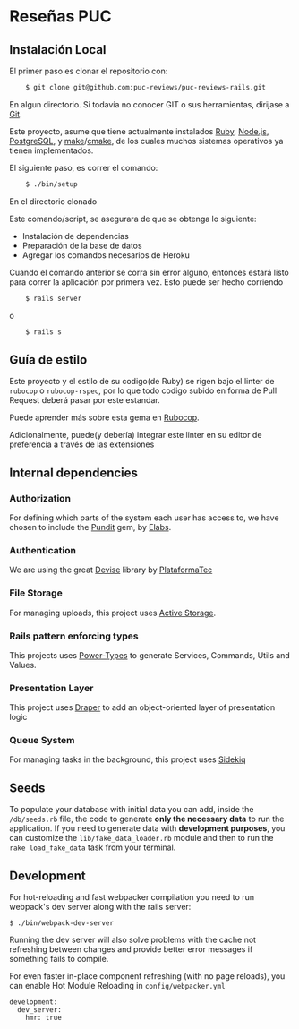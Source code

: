 # Reseñas PUC

## Instalación Local

El primer paso es clonar el repositorio con:
```bash
    $ git clone git@github.com:puc-reviews/puc-reviews-rails.git
``` 
En algun directorio. Si todavía no conocer GIT o sus herramientas, dirijase a [Git]( https://git-scm.com/).

Este proyecto, asume que tiene actualmente instalados [Ruby](https://www.ruby-lang.org/es/), [Node.js](https://nodejs.org/es/), [PostgreSQL](https://www.postgresql.org/), y [make](https://www.gnu.org/software/make/)/[cmake](https://cmake.org/), de los cuales muchos sistemas operativos ya tienen implementados.



El siguiente paso, es correr el comando:
```bash
    $ ./bin/setup
```

En el directorio clonado

Este comando/script, se asegurara de que se obtenga lo siguiente:

- Instalación de dependencias
- Preparación de la base de datos
- Agregar los comandos necesarios de Heroku

Cuando el comando anterior se corra sin error alguno, entonces estará listo para correr la aplicación por primera vez. Esto puede ser hecho corriendo
```bash
    $ rails server
```
o
```bash
    $ rails s
```


## Guía de estilo

Este proyecto y el estilo de su codigo(de Ruby) se rigen bajo el linter de `rubocop` o `rubocop-rspec`, por lo que todo codigo subido en forma de Pull Request deberá pasar por este estandar.

Puede aprender más sobre esta gema en [Rubocop](https://github.com/rubocop-hq/rubocop).


Adicionalmente, puede(y debería) integrar este linter en su editor de preferencia a través de las extensiones


## Internal dependencies

### Authorization

For defining which parts of the system each user has access to, we have chosen to include the [Pundit](https://github.com/elabs/pundit) gem, by [Elabs](http://elabs.se/).

### Authentication

We are using the great [Devise](https://github.com/plataformatec/devise) library by [PlataformaTec](http://plataformatec.com.br/)

### File Storage

For managing uploads, this project uses [Active Storage](https://github.com/rails/rails/tree/master/activestorage).

### Rails pattern enforcing types

This projects uses [Power-Types](https://github.com/platanus/power-types) to generate Services, Commands, Utils and Values.

### Presentation Layer

This project uses [Draper](https://github.com/drapergem/draper) to add an object-oriented layer of presentation logic

### Queue System

For managing tasks in the background, this project uses [Sidekiq](https://github.com/mperham/sidekiq)

## Seeds

To populate your database with initial data you can add, inside the `/db/seeds.rb` file, the code to generate **only the necessary data** to run the application.
If you need to generate data with **development purposes**, you can customize the `lib/fake_data_loader.rb` module and then to run the `rake load_fake_data` task from your terminal.


## Development

For hot-reloading and fast webpacker compilation you need to run webpack's dev server along with the rails server:

    $ ./bin/webpack-dev-server

Running the dev server will also solve problems with the cache not refreshing between changes and provide better error messages if something fails to compile.

For even faster in-place component refreshing (with no page reloads), you can enable Hot Module Reloading in `config/webpacker.yml`

    development:
      dev_server:
        hmr: true

